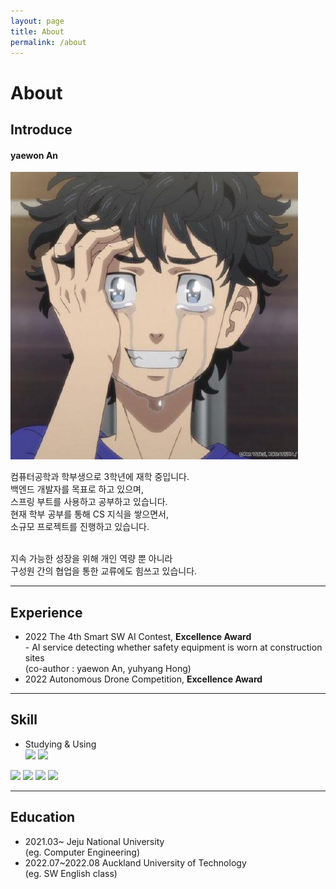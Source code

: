```yaml
---
layout: page
title: About
permalink: /about
---
```


# About

## Introduce

#### yaewon An
![alt](profile.jpg)


컴퓨터공학과 학부생으로 3학년에 재학 중입니다.<br>
백엔드 개발자를 목표로 하고 있으며, <br>
스프링 부트를 사용하고 공부하고 있습니다. <br> 현재 학부 공부를 통해 CS 지식을 쌓으면서,<br>
소규모 프로젝트를 진행하고 있습니다.

<br>
지속 가능한 성장을 위해 개인 역량 뿐 아니라<br>
구성원 간의 협업을 통한 교류에도 힘쓰고 있습니다.


--- 
## Experience

* 2022 The 4th Smart SW AI Contest, **Excellence Award**
<br>- AI service detecting whether safety equipment is worn at construction sites
<br>(co-author : yaewon An, yuhyang Hong)
* 2022 Autonomous Drone Competition, **Excellence Award**

___
## Skill

* Studying & Using <br> 
<img src="https://img.shields.io/badge/java-007396?style=for-the-badge&logo=java&logoColor=white">  <img src="https://img.shields.io/badge/c++-00599C?style=for-the-badge&logo=c%2B%2B&logoColor=white">
<img src="https://img.shields.io/badge/spring-6DB33F?style=for-the-badge&logo=spring&logoColor=white"> 
<img src="https://img.shields.io/badge/springboot-6DB33F?style=for-the-badge&logo=springboot&logoColor=white">
<img src="https://img.shields.io/badge/springframework-6DB33F?style=for-the-badge&logo=spring&logoColor=white">
<img src="https://img.shields.io/badge/mysql-4479A1?style=for-the-badge&logo=mysql&logoColor=white">


---
## Education

* 2021.03~ Jeju National University <br>(eg. Computer Engineering)
* 2022.07~2022.08 Auckland University of Technology<br> (eg. SW English class)




